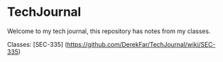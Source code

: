 # TechJournal

Welcome to my tech journal, this repository has notes from my classes. 

Classes:
[SEC-335] (https://github.com/DerekFar/TechJournal/wiki/SEC-335)
